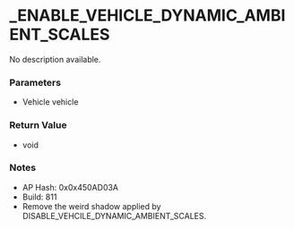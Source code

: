 # _ENABLE_VEHICLE_DYNAMIC_AMBIENT_SCALES

No description available.

### Parameters
* Vehicle vehicle

### Return Value
* void

### Notes
* AP Hash: 0x0x450AD03A
* Build: 811
* Remove the weird shadow applied by DISABLE_VEHCILE_DYNAMIC_AMBIENT_SCALES.

